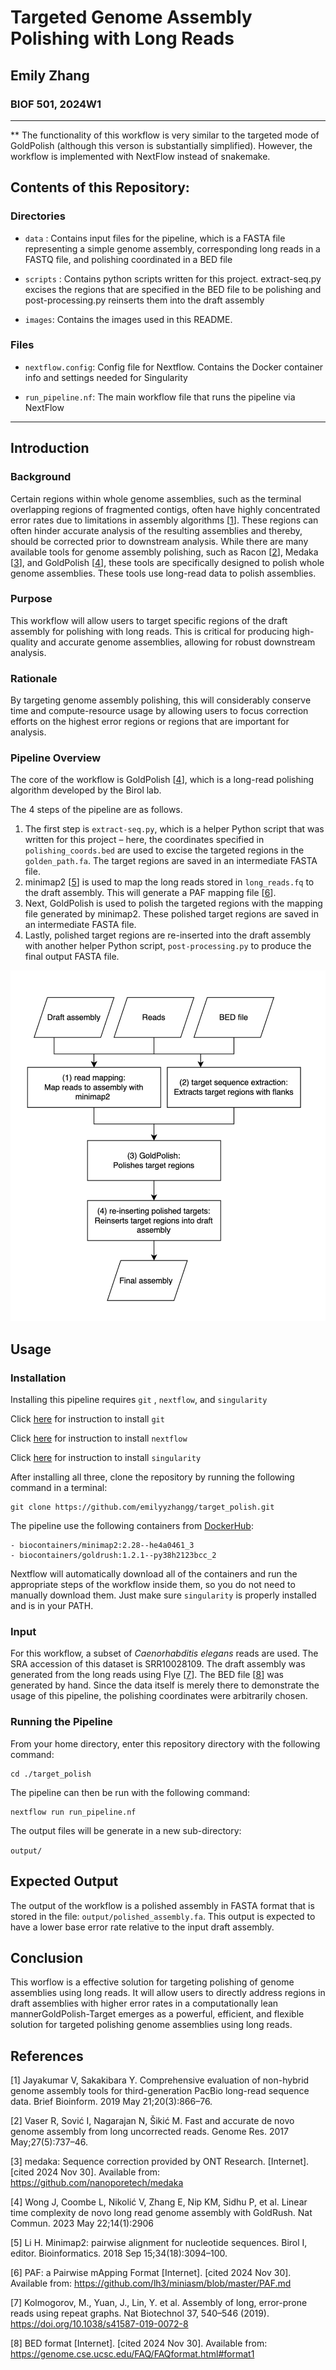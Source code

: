# Targeted Genome Assembly Polishing with Long Reads
## Emily Zhang
### BIOF 501, 2024W1
------------------------------------------------------------------------
** The functionality of this workflow is very similar to the targeted mode of GoldPolish (although this verson is substantially simplified). However, the workflow is implemented with NextFlow instead of snakemake. 

## Contents of this Repository:

### Directories
-   `data` : Contains input files for the pipeline, which is a FASTA file representing a simple genome assembly, corresponding long reads in a FASTQ file, and polishing coordinated in a BED file

-   `scripts` : Contains python scripts written for this project. extract-seq.py excises the regions that are specified in the BED file to be polishing and post-processing.py reinserts them into the draft assembly

-   `images`: Contains the images used in this README.

### Files

-   `nextflow.config`: Config file for Nextflow. Contains the Docker container info and settings needed for Singularity 

-   `run_pipeline.nf`: The main workflow file that runs the pipeline via NextFlow

------------------------------------------------------------------------

## Introduction

### Background
Certain regions within whole genome assemblies, such as the terminal overlapping regions of fragmented contigs, often have highly concentrated error rates due to limitations in assembly algorithms [[1](#references)]. These regions can often hinder accurate analysis of the resulting assemblies and thereby, should be corrected prior to downstream analysis. While there are many available tools for genome assembly polishing, such as Racon [[2](#references)], Medaka [[3](#references)], and GoldPolish [[4](#references)], these tools are specifically designed to polish whole genome assemblies. These tools use long-read data to polish assemblies. 

### Purpose
This workflow will allow users to target specific regions of the draft assembly for polishing with long reads. This is critical for producing high-quality and accurate genome assemblies, allowing for robust downstream analysis. 

### Rationale
By targeting genome assembly polishing, this will considerably conserve time and compute-resource usage by allowing users to focus correction efforts on the highest error regions or regions that are important for analysis. 

### Pipeline Overview
The core of the workflow is GoldPolish [[4](#references)], which is a long-read polishing algorithm developed by the Birol lab. 

The 4 steps of the pipeline are as follows. 
1. The first step is `extract-seq.py`, which is a helper Python script that was written for this project – here, the coordinates specified in  `polishing_coords.bed` are used to excise the targeted regions in the `golden_path.fa`. The target regions are saved in an intermediate FASTA file.
2. minimap2 [[5](#references)] is used to map the long reads stored in `long_reads.fq` to the draft assembly. This will generate a PAF mapping file [[6](#references)]. 
3. Next, GoldPolish is used to polish the targeted regions with the mapping file generated by minimap2. These polished target regions are saved in an intermediate FASTA file. 
4. Lastly, polished target regions are re-inserted into the draft assembly with another helper Python script, `post-processing.py` to produce the final output FASTA file. 

![](images/target_polish_DAG.png)

## Usage

### Installation

Installing this pipeline requires `git` , `nextflow`, and `singularity`

Click [here](https://git-scm.com/book/en/v2/Getting-Started-Installing-Git) for instruction to install `git`

Click [here](https://www.nextflow.io/docs/latest/getstarted.html) for instruction to install `nextflow`

Click [here](https://docs.sylabs.io/guides/3.0/user-guide/installation.html) for instruction to install `singularity`

After installing all three, clone the repository by running the following command in a terminal:

```         
git clone https://github.com/emilyyzhangg/target_polish.git 
```

The pipeline use the following containers from [DockerHub](https://hub.docker.com/):

```
- biocontainers/minimap2:2.28--he4a0461_3
- biocontainers/goldrush:1.2.1--py38h2123bcc_2
```

Nextflow will automatically download all of the containers and run the appropriate steps of the workflow inside them, so you do not need to manually download them. Just make sure `singularity` is properly installed and is in your PATH.

### Input

For this workflow, a subset of _Caenorhabditis elegans_ reads are used. The SRA accession of this dataset is SRR10028109. The draft assembly was generated from the long reads using Flye [[7](#references)]. The BED file [[8](#references)] was generated by hand. Since the data itself is merely there to demonstrate the usage of this pipeline, the polishing coordinates were arbitrarily chosen. 

### Running the Pipeline

From your home directory, enter this repository directory with the following command:

```
cd ./target_polish
```

The pipeline can then be run with the following command:

```         
nextflow run run_pipeline.nf
```

The output files will be generate in a new sub-directory:

`output/`

## Expected Output

The output of the workflow is a polished assembly in FASTA format that is stored in the file: `output/polished_assembly.fa`. This output is expected to have a lower base error rate relative to the input draft assembly.


## Conclusion

This worflow is a effective solution for targeting polishing of genome assemblies using long reads. It will allow users to directly address regions in draft assemblies with higher error rates in a computationally lean mannerGoldPolish-Target emerges as a powerful, efficient, and flexible solution for targeted polishing genome assemblies using long reads. 

## References
[1] Jayakumar V, Sakakibara Y. Comprehensive evaluation of non-hybrid genome assembly tools for third-generation PacBio long-read sequence data. Brief Bioinform. 2019 May 21;20(3):866–76.

[2] Vaser R, Sović I, Nagarajan N, Šikić M. Fast and accurate de novo genome assembly from long uncorrected reads. Genome Res. 2017 May;27(5):737–46.

[3] medaka: Sequence correction provided by ONT Research. [Internet]. [cited 2024 Nov 30]. Available from: https://github.com/nanoporetech/medaka

[4] Wong J, Coombe L, Nikolić V, Zhang E, Nip KM, Sidhu P, et al. Linear time complexity de novo long read genome assembly with GoldRush. Nat Commun. 2023 May 22;14(1):2906

[5] Li H. Minimap2: pairwise alignment for nucleotide sequences. Birol I, editor. Bioinformatics. 2018 Sep 15;34(18):3094–100. 

[6] PAF: a Pairwise mApping Format [Internet]. [cited 2024 Nov 30]. Available from: https://github.com/lh3/miniasm/blob/master/PAF.md

[7] Kolmogorov, M., Yuan, J., Lin, Y. et al. Assembly of long, error-prone reads using repeat graphs. Nat Biotechnol 37, 540–546 (2019). https://doi.org/10.1038/s41587-019-0072-8

[8] BED format [Internet]. [cited 2024 Nov 30]. Available from: https://genome.cse.ucsc.edu/FAQ/FAQformat.html#format1
